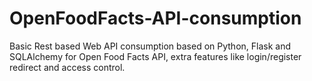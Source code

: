 # OpenFoodFacts-API-consumption
Basic Rest based Web API consumption based on Python, Flask and SQLAlchemy for Open Food Facts API, extra features like login/register redirect and access control.

